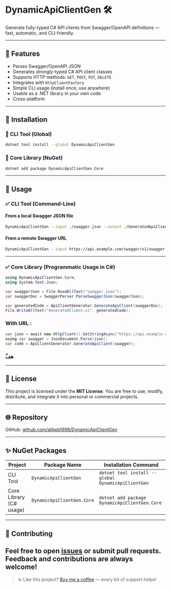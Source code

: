 # DynamicApiClientGen 🛠

Generate fully-typed C# API clients from Swagger/OpenAPI definitions — fast, automatic, and CLI-friendly.

---

## 📆 Features

* Parses Swagger/OpenAPI JSON
* Generates strongly-typed C# API client classes
* Supports HTTP methods: `GET`, `POST`, `PUT`, `DELETE`
* Integrates with `HttpClientFactory`
* Simple CLI usage (install once, use anywhere)
* Usable as a .NET library in your own code
* Cross-platform

---

## 🚀 Installation

### 📌 CLI Tool (Global)

```bash
dotnet tool install --global DynamicApiClientGen
```

### 📆 Core Library (NuGet)

```bash
dotnet add package DynamicApiClientGen.Core
```

---

## 🧪 Usage

### ✅ CLI Tool (Command-Line)

#### From a local Swagger JSON file

```bash
DynamicApiClientGen --input ./swagger.json --output ./GeneratedApiClient.cs
```

#### From a remote Swagger URL

```bash
DynamicApiClientGen --input https://api.example.com/swagger/v1/swagger.json --output ./Client.cs
```

---

### ✅ Core Library (Programmatic Usage in C#)

```csharp
using DynamicApiClientGen.Core;
using System.Text.Json;

var swaggerJson = File.ReadAllText("swagger.json");
var swaggerDoc = SwaggerParser.ParseSwaggerJson(swaggerJson);

var generatedCode = ApiClientGenerator.GenerateApiClient(swaggerDoc);
File.WriteAllText("GeneratedClient.cs", generatedCode);
```
### With URL :

```csharp
var json = await new HttpClient().GetStringAsync("https://api.example.com/swagger.json");
using var swagger = JsonDocument.Parse(json);
var code = ApiClientGenerator.GenerateApiClient(swagger);
```
### ٌهف
---

## 📄 License

This project is licensed under the **MIT License**.
You are free to use, modify, distribute, and integrate it into personal or commercial projects.

---

## 🌐 Repository

GitHub: [github.com/alikeb1998/DynamicApiClientGen](https://github.com/alikeb1998/DynamicApiClientGen)

---

## ✨ NuGet Packages

| Project                 | Package Name               | Installation Command                               |
| ----------------------- | -------------------------- | -------------------------------------------------- |
| CLI Tool                | `DynamicApiClientGen`      | `dotnet tool install --global DynamicApiClientGen` |
| Core Library (C# usage) | `DynamicApiClientGen.Core` | `dotnet add package DynamicApiClientGen.Core`      |

---

## 🙌 Contributing

Feel free to open [issues](https://github.com/alikeb1998/DynamicApiClientGen/issues) or submit pull requests.
Feedback and contributions are always welcome!
---
> ☕ Like this project? [Buy me a coffee](https://buymeacoffee.com/alikeb) — every bit of support helps!

